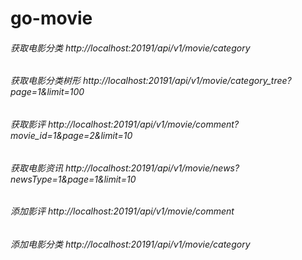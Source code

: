 # go-movie
###### 获取电影分类 http://localhost:20191/api/v1/movie/category
###### 获取电影分类树形 http://localhost:20191/api/v1/movie/category_tree?page=1&limit=100
###### 获取影评 http://localhost:20191/api/v1/movie/comment?movie_id=1&page=2&limit=10
###### 获取电影资讯 http://localhost:20191/api/v1/movie/news?newsType=1&page=1&limit=10

###### 添加影评 http://localhost:20191/api/v1/movie/comment

###### 添加电影分类 http://localhost:20191/api/v1/movie/category